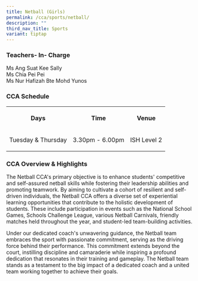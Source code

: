 ```yaml
---
title: Netball (Girls)
permalink: /cca/sports/netball/
description: ""
third_nav_title: Sports
variant: tiptap
---
```

<h3>Teachers- In- Charge</h3>
<p>Ms Ang Suat Kee Sally
<br>Ms Chia Pei Pei
<br>Ms Nur Hafizah Bte Mohd Yunos</p>
<h3>CCA Schedule</h3>
<table style="minWidth: 75px">
<colgroup>
<col>
<col>
<col>
</colgroup>
<tbody>
<tr>
<th rowspan="1" colspan="1">
<p>Days</p>
</th>
<th rowspan="1" colspan="1">
<p>Time</p>
</th>
<th rowspan="1" colspan="1">
<p>Venue</p>
</th>
</tr>
<tr>
<td rowspan="1" colspan="1">
<p>Tuesday &amp; Thursday</p>
</td>
<td rowspan="1" colspan="1">
<p>3.30pm - 6.00pm</p>
</td>
<td rowspan="1" colspan="1">
<p>ISH Level 2</p>
</td>
</tr>
</tbody>
</table>
<h3>CCA Overview &amp; Highlights</h3>
<p>The Netball CCA's primary objective is to enhance students' competitive
and self-assured netball skills while fostering their leadership abilities
and promoting teamwork. By aiming to cultivate a cohort of resilient and
self-driven individuals, the Netball CCA offers a diverse set of experiential
learning opportunities that contribute to the holistic development of students.
These include participation in events such as the National School Games,
Schools Challenge League, various Netball Carnivals, friendly matches held
throughout the year, and student-led team-building activities.</p>
<p>Under our dedicated coach's unwavering guidance, the Netball team embraces
the sport with passionate commitment, serving as the driving force behind
their performance. This commitment extends beyond the court, instilling
discipline and camaraderie while inspiring a profound dedication that resonates
in their training and gameplay. The Netball team stands as a testament
to the big impact of a dedicated coach and a united team working together
to achieve their goals.</p>